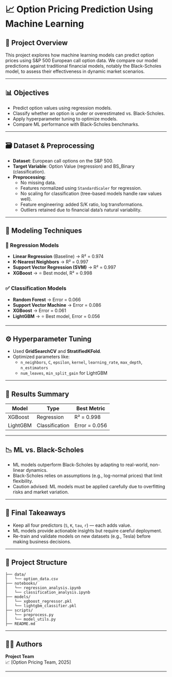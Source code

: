 
# 📈 Option Pricing Prediction Using Machine Learning

## 🧠 Project Overview

This project explores how machine learning models can predict option prices using S&P 500 European call option data. We compare our model predictions against traditional financial models, notably the Black-Scholes model, to assess their effectiveness in dynamic market scenarios.

---

## 📊 Objectives

- Predict option values using regression models.
- Classify whether an option is under or overestimated vs. Black-Scholes.
- Apply hyperparameter tuning to optimize models.
- Compare ML performance with Black-Scholes benchmarks.

---

## 🗃️ Dataset & Preprocessing

- **Dataset**: European call options on the S&P 500.
- **Target Variable**: Option Value (regression) and BS_Binary (classification).
- **Preprocessing**:
  - No missing data.
  - Features normalized using `StandardScaler` for regression.
  - No scaling for classification (tree-based models handle raw values well).
  - Feature engineering: added S/K ratio, log transformations.
  - Outliers retained due to financial data’s natural variability.

---

## 🔧 Modeling Techniques

### 🔢 Regression Models
- **Linear Regression** (Baseline) → R² = 0.974
- **K-Nearest Neighbors** → R² = 0.997
- **Support Vector Regression (SVM)** → R² = 0.997
- **XGBoost** → ⭐ Best model, R² = 0.998

### ✅ Classification Models
- **Random Forest** → Error = 0.066
- **Support Vector Machine** → Error = 0.086
- **XGBoost** → Error = 0.061
- **LightGBM** → ⭐ Best model, Error = 0.056

---

## ⚙️ Hyperparameter Tuning

- Used **GridSearchCV** and **StratifiedKFold**.
- Optimized parameters like:
  - `n_neighbors`, `C`, `epsilon`, `kernel`, `learning_rate`, `max_depth`, `n_estimators`
  - `num_leaves`, `min_split_gain` for LightGBM

---

## 🧪 Results Summary

| Model         | Type         | Best Metric        |
|---------------|--------------|--------------------|
| XGBoost       | Regression   | R² = 0.998         |
| LightGBM      | Classification | Error = 0.056   |

---

## 📉 ML vs. Black-Scholes

- ML models outperform Black-Scholes by adapting to real-world, non-linear dynamics.
- Black-Scholes relies on assumptions (e.g., log-normal prices) that limit flexibility.
- Caution advised: ML models must be applied carefully due to overfitting risks and market variation.

---

## 📝 Final Takeaways

- Keep all four predictors (`S`, `K`, `tau`, `r`) — each adds value.
- ML models provide actionable insights but require careful deployment.
- Re-train and validate models on new datasets (e.g., Tesla) before making business decisions.

---

## 📁 Project Structure

```
├── data/
│   └── option_data.csv
├── notebooks/
│   └── regression_analysis.ipynb
│   └── classification_analysis.ipynb
├── models/
│   └── xgboost_regressor.pkl
│   └── lightgbm_classifier.pkl
├── scripts/
│   └── preprocess.py
│   └── model_utils.py
├── README.md
```

---

## 👩‍💻 Authors

**Project Team**  
📈 [Option Pricing Team, 2025]

---

